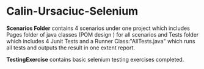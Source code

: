 # Calin-Ursaciuc-Selenium

<b>Scenarios Folder</b> contains 4 scenarios under one project which includes Pages folder of java classes (POM design ) for all scenarios and Tests folder which includes 4 Junit Tests and a Runner Class:"AllTests.java" which runs all tests and outputs the result in one extent report.

<b>TestingExercise</b> contains basic selenium testing exercises completed.


